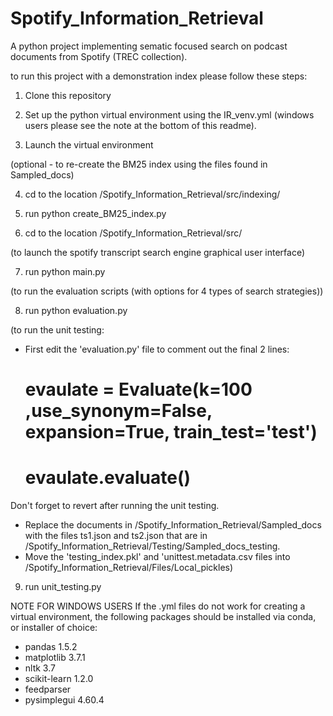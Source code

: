 # Spotify_Information_Retrieval
A python project implementing sematic focused search on podcast documents from Spotify (TREC collection).

to run this project with a demonstration index please follow these steps:

1. Clone this repository

3. Set up the python virtual environment using the IR_venv.yml (windows users please see the note at the bottom of this readme).

5. Launch the virtual environment

  (optional - to re-create the BM25 index using the files found in Sampled_docs)
  
  4.  cd to the location /Spotify_Information_Retrieval/src/indexing/
  
  5.  run python create_BM25_index.py

6. cd to the location /Spotify_Information_Retrieval/src/

(to launch the spotify transcript search engine graphical user interface)

7. run python main.py 

(to run the evaluation scripts (with options for 4 types of search strategies))

8. run python evaluation.py

(to run the unit testing:
- First edit the 'evaluation.py' file to comment out the final 2 lines:
    # evaulate = Evaluate(k=100 ,use_synonym=False, expansion=True,  train_test='test')
    # evaulate.evaluate()
Don't forget to revert after running the unit testing.
- Replace the documents in /Spotify_Information_Retrieval/Sampled_docs with the files ts1.json and ts2.json that are in /Spotify_Information_Retrieval/Testing/Sampled_docs_testing.
- Move the 'testing_index.pkl' and 'unittest.metadata.csv files into /Spotify_Information_Retrieval/Files/Local_pickles)

9. run unit_testing.py




NOTE FOR WINDOWS USERS
If the .yml files do not work for creating a virtual environment, the 
following packages should be installed via conda, or installer of choice:
- pandas 1.5.2
- matplotlib 3.7.1
- nltk 3.7
- scikit-learn 1.2.0
- feedparser
- pysimplegui 4.60.4

